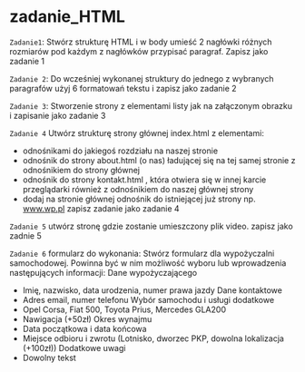 # zadanie_HTML
`Zadanie1`: 
Stwórz strukturę HTML i w body umieść 2 nagłówki różnych rozmiarów pod każdym 
z nagłówków przypisać paragraf. Zapisz jako zadanie 1

`Zadanie 2`: Do wcześniej wykonanej struktury do jednego  z wybranych paragrafów użyj 6 formatowań tekstu i zapisz jako zadanie 2

`Zadanie 3`: Stworzenie strony z elementami listy jak na załączonym obrazku i zapisanie jako zadanie 3
 
	
`Zadanie 4` Utwórz strukturę strony głównej index.html z elementami: 
-	 odnośnikami do jakiegoś rozdziału na naszej stronie 
-	 odnośnik do strony about.html (o nas) ładującej się na tej samej stronie 
z odnośnikiem do strony głównej
-	odnośnik do strony kontakt.html , która otwiera się w innej karcie przeglądarki również 
z odnośnikiem do naszej głównej strony
- dodaj na stronie głównej odnośnik do istniejącej już strony np. www.wp.pl 
zapisz zadanie jako zadanie 4

`Zadanie 5` utwórz stronę gdzie zostanie umieszczony plik video. zapisz jako zadnie 5

`Zadanie 6` formularz do wykonania:
Stwórz formularz dla wypożyczalni samochodowej. Powinna być w nim możliwość wyboru lub wprowadzenia następujących informacji:
Dane wypożyczającego
- Imię, nazwisko, data urodzenia, numer prawa jazdy
Dane kontaktowe
- Adres email, numer telefonu
Wybór samochodu i usługi dodatkowe
- Opel Corsa, Fiat 500, Toyota Prius, Mercedes GLA200
- Nawigacja (+50zł)
Okres wynajmu
- Data początkowa i data końcowa
- Miejsce odbioru i zwrotu (Lotnisko, dworzec PKP, dowolna lokalizacja (+100zł))
Dodatkowe uwagi
- Dowolny tekst
